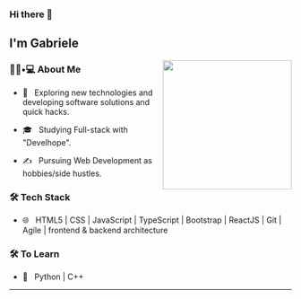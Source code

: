 ### Hi there 👋<h2> I'm Gabriele</h2>

<img align='right' src="https://media.giphy.com/media/M9gbBd9nbDrOTu1Mqx/giphy.gif" width="230">

<h3> 👨🏻•💻 About Me </h3>



- 🤔 &nbsp; Exploring new technologies and developing software solutions and quick hacks.

- 🎓 &nbsp; Studying Full-stack with "Develhope".

- ✍️ &nbsp; Pursuing Web Development as hobbies/side hustles.



<h3>🛠 Tech Stack</h3>


- 🌐 &nbsp; HTML5 | CSS | JavaScript | TypeScript | Bootstrap | ReactJS | Git | Agile | frontend & backend architecture

<!--

- 🖥 &nbsp; VSCode| Git | 

-->



<h3>🛠 To Learn</h3>

- 🔧 &nbsp; Python | C++ 

<hr>





